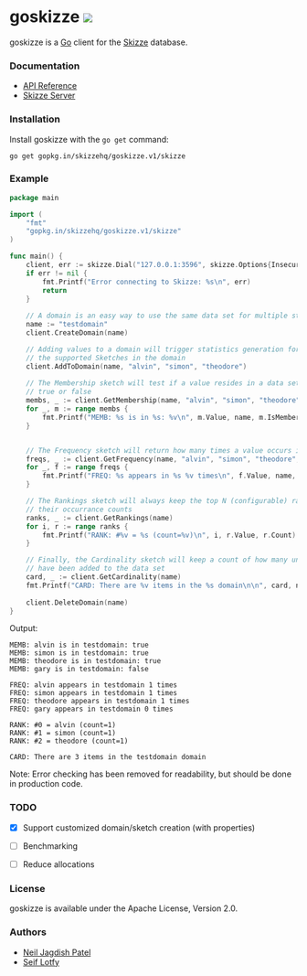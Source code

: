 # goskizze ![](https://travis-ci.org/skizzehq/goskizze.svg?branch=master)

goskizze is a [Go](https://golang.org) client for the [Skizze](https://github.com/skizzehq/skizze) database.


### Documentation
 * [API Reference](https://godoc.org/github.com/skizzehq/goskizze/skizze)
 * [Skizze Server](https://github.com/skizzehq/skizze)
 

### Installation
Install goskizze with the `go get` command:

```
go get gopkg.in/skizzehq/goskizze.v1/skizze
```

### Example

```go
package main

import (
	"fmt"
	"gopkg.in/skizzehq/goskizze.v1/skizze"
)

func main() {
	client, err := skizze.Dial("127.0.0.1:3596", skizze.Options{Insecure: true})
	if err != nil {
		fmt.Printf("Error connecting to Skizze: %s\n", err)
		return
	}
	
	// A domain is an easy way to use the same data set for multiple statistics
	name := "testdomain"
	client.CreateDomain(name)

	// Adding values to a domain will trigger statistics generation for each of
	// the supported Sketches in the domain
	client.AddToDomain(name, "alvin", "simon", "theodore")
	
	// The Membership sketch will test if a value resides in a data set, returning
	// true or false
	membs, _ := client.GetMembership(name, "alvin", "simon", "theodore", "gary")
	for _, m := range membs {
		fmt.Printf("MEMB: %s is in %s: %v\n", m.Value, name, m.IsMember)
	}


	// The Frequency sketch will return how many times a value occurs in a sketch
	freqs, _ := client.GetFrequency(name, "alvin", "simon", "theodore", "gary")
	for _, f := range freqs {
		fmt.Printf("FREQ: %s appears in %s %v times\n", f.Value, name, f.Count)
	}

	// The Rankings sketch will always keep the top N (configurable) rankings and
	// their occurrance counts
	ranks, _ := client.GetRankings(name)
	for i, r := range ranks {
		fmt.Printf("RANK: #%v = %s (count=%v)\n", i, r.Value, r.Count)
	}

	// Finally, the Cardinality sketch will keep a count of how many unique items
	// have been added to the data set
	card, _ := client.GetCardinality(name)
	fmt.Printf("CARD: There are %v items in the %s domain\n\n", card, name)
	
	client.DeleteDomain(name)
}

```

Output:


```
MEMB: alvin is in testdomain: true
MEMB: simon is in testdomain: true
MEMB: theodore is in testdomain: true
MEMB: gary is in testdomain: false

FREQ: alvin appears in testdomain 1 times
FREQ: simon appears in testdomain 1 times
FREQ: theodore appears in testdomain 1 times
FREQ: gary appears in testdomain 0 times

RANK: #0 = alvin (count=1)
RANK: #1 = simon (count=1)
RANK: #2 = theodore (count=1)

CARD: There are 3 items in the testdomain domain
```


Note: Error checking has been removed for readability, but should be done in production code.


### TODO
 * [x] Support customized domain/sketch creation (with properties)
 * [ ] Benchmarking
 * [ ] Reduce allocations


### License
goskizze is available under the Apache License, Version 2.0.


### Authors
- [Neil Jagdish Patel](https://twitter.com/njpatel)
- [Seif Lotfy](https://twitter.com/seiflotfy)
